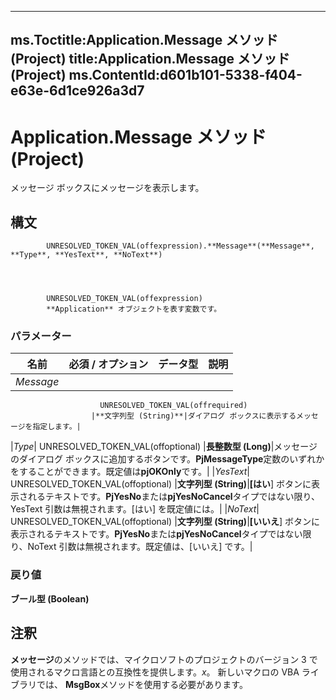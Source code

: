 

---
ms.Toctitle:Application.Message メソッド (Project)
title:Application.Message メソッド (Project)
ms.ContentId:d601b101-5338-f404-e63e-6d1ce926a3d7
---
# Application.Message メソッド (Project)




メッセージ ボックスにメッセージを表示します。

## 構文

            UNRESOLVED_TOKEN_VAL(offexpression).**Message**(**Message**, **Type**, **YesText**, **NoText**)




            UNRESOLVED_TOKEN_VAL(offexpression)
            **Application** オブジェクトを表す変数です。

### パラメーター

|**名前**|**必須 / オプション**|**データ型**|**説明**|
|---|---|---|---|
|*Message*|
                        UNRESOLVED_TOKEN_VAL(offrequired)
                      |**文字列型 (String)**|ダイアログ ボックスに表示するメッセージを指定します。|
|*Type*|
                        UNRESOLVED_TOKEN_VAL(offoptional)
                      |**長整数型 (Long)**|メッセージのダイアログ ボックスに追加するボタンです。**PjMessageType**定数のいずれかをすることができます。既定値は**pjOKOnly**です。|
|*YesText*|
                        UNRESOLVED_TOKEN_VAL(offoptional)
                      |**文字列型 (String)**|**[はい**] ボタンに表示されるテキストです。**PjYesNo**または**pjYesNoCancel**タイプではない限り、YesText 引数は無視されます。[はい] を既定値には。|
|*NoText*|
                        UNRESOLVED_TOKEN_VAL(offoptional)
                      |**文字列型 (String)**|**[いいえ**] ボタンに表示されるテキストです。**PjYesNo**または**pjYesNoCancel**タイプではない限り、NoText 引数は無視されます。既定値は、[いいえ] です。|



### 戻り値
**ブール型 (Boolean)**





## 注釈
**メッセージ**のメソッドでは、マイクロソフトのプロジェクトのバージョン 3 で使用されるマクロ言語との互換性を提供します。*x*。 新しいマクロの VBA ライブラリでは、 **MsgBox**メソッドを使用する必要があります。




